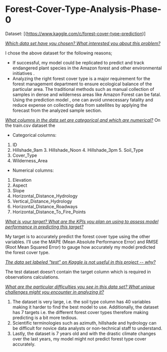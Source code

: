 # Forest-Cover-Type-Analysis-Phase-0

Dataset: [(https://www.kaggle.com/c/forest-cover-type-prediction)]


<ins>*Which data set have you chosen? What interested you about this problem?*</ins>

I chose the above dataset for the following reasons;

+ If successful, my model could be replicated to predict and track endangered plant species in the Amazon forest and other environmental initiatives .
+ Analyzing the right forest cover type is a major requirement for the forest management department to ensure ecological balance of the particular area. The traditional methods such as manual collection of samples in dense and wilderness areas like Amazon Forest can be fatal. Using the prediction model , one can avoid unnecessary fatality and reduce expense on collecting data from satellites by applying the forecast from the analyzed sample section.


<ins>*What columns in the data set are categorical and which are numerical?*</ins>
On the train.csv dataset the

+ Categorical columns:
1. ID
2. Hillshade_9am 3. Hillshade_Noon 4. Hillshade_3pm 5. Soil_Type
6. Cover_Type
7. Wilderness_Area

+ Numerical columns:
1. Elevation
2. Aspect
3. Slope
4. Horizontal_Distance_Hydrology
5. Vertical_Distance_Hydrology
6. Horizontal_Distance_Roadways
7. Horizontal_Distance_To_Fire_Points


<ins>*What is your target? What are the KPIs you plan on using to assess model performance in predicting this target?*</ins>

My target is to accurately predict the forest cover type using the other variables. 
I’ll use the MAPE (Mean Absolute Performance Error) and RMSE (Root Mean Squared Error) to gauge how accurately my model predicted the forest cover type. 


<ins>*The data set labeled "test" on Kaggle is not useful in this project -- why?*</ins>

The test dataset doesn’t contain the target column which is required  in observations calculations.


<ins>*What are the particular difficulties you see in this data set? What unique challenges might you encounter in analyzing it?*</ins>

1. The dataset is very large, i.e. the soil type column has 40 variables making it harder to find the best model to use. Additionally, the dataset has 7 targets i.e. the different forest cover types therefore making predicting is a bit more tedious. 
2. Scientific terminologies such as azimuth, hillshade and hydrology can be difficult for novice data analysts or non-technical staff to understand.
3. Lastly, the dataset is 7 years old and with the drastic climate changes over the last years, my model might not predict forest type cover accurately. 

